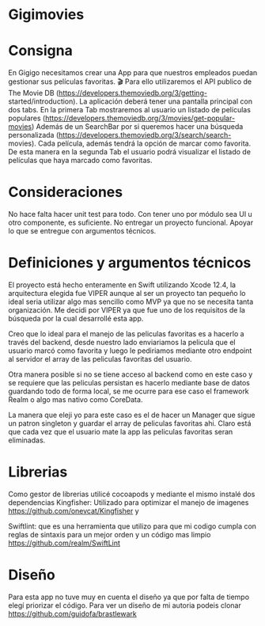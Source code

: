 # Gigimovies

# Consigna

En Gigigo necesitamos crear una App para que nuestros empleados puedan gestionar sus películas favoritas. 🎬
Para ello utilizaremos el API publico de The Movie DB (https://developers.themoviedb.org/3/getting- started/introduction).
La aplicación deberá tener una pantalla principal con dos tabs.
En la primera Tab mostraremos al usuario un listado de películas populares (https://developers.themoviedb.org/3/movies/get-popular-movies) Además de un SearchBar por si queremos hacer una búsqueda personalizada (https://developers.themoviedb.org/3/search/search- movies). Cada película, además tendrá la opción de marcar como favorita. De esta manera en la segunda Tab el usuario podrá visualizar el listado de películas que haya marcado como favoritas.

# Consideraciones

No hace falta hacer unit test para todo. Con tener uno por módulo sea UI u otro componente, es suficiente.
No entregar un proyecto funcional. Apoyar lo que se entregue con argumentos técnicos.

# Definiciones y argumentos técnicos

El proyecto está hecho enteramente en Swift utilizando Xcode 12.4, la arquitectura elegida fue VIPER aunque al ser un proyecto tan pequeño lo ideal seria utilizar algo mas sencillo como MVP ya que no se necesita tanta organización. Me decidi por VIPER ya que fue uno de los requisitos de la búsqueda por la cual desarrollé esta app.

Creo que lo ideal para el manejo de las peliculas favoritas es a hacerlo a través del backend, desde nuestro lado enviariamos la pelicula que el usuario marcó como favorita y luego le pediriamos mediante otro endpoint al servidor el array de las peliculas favoritas del usuario.

Otra manera posible si no se tiene acceso al backend como en este caso y se requiere que las peliculas persistan es hacerlo mediante base de datos guardando todo de forma local, se me ocurre para ese caso el framework Realm o algo mas nativo como CoreData.

La manera que eleji yo para este caso es el de hacer un Manager que sigue un patron singleton y guardar el array de peliculas favoritas ahi. Claro está que cada vez que el usuario mate la app las peliculas favoritas seran eliminadas. 

# Librerias

Como gestor de librerias utilicé cocoapods y mediante el mismo instalé dos dependencias Kingfisher: Utilizado para optimizar el manejo de imagenes https://github.com/onevcat/Kingfisher y

Swiftlint: que es una herramienta que utilizo para que mi codigo cumpla con reglas de sintaxis para un mejor orden y un código mas limpio https://github.com/realm/SwiftLint

# Diseño

Para esta app no tuve muy en cuenta el diseño ya que por falta de tiempo elegí priorizar el código. Para ver un diseño de mi autoria podeis clonar https://github.com/guidofa/brastlewark

